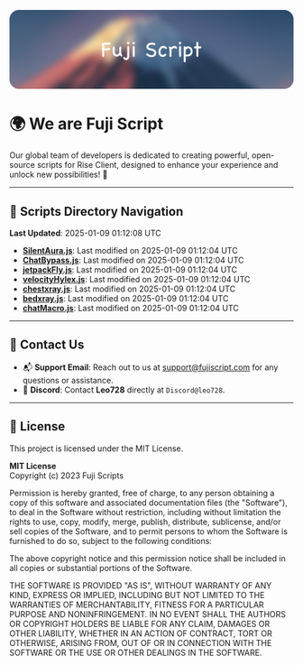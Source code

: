![Banner](.github/b.webp)

# 🌍 **We are Fuji Script**

Our global team of developers is dedicated to creating powerful, open-source scripts for Rise Client, designed to enhance your experience and unlock new possibilities! 🌟

---
<!-- SCRIPTS_NAVIGATION_START -->
## 📂 **Scripts Directory Navigation**

**Last Updated**: 2025-01-09 01:12:08 UTC

- **[SilentAura.js](scripts/SilentAura.js)**: Last modified on 2025-01-09 01:12:04 UTC
- **[ChatBypass.js](scripts/ChatBypass.js)**: Last modified on 2025-01-09 01:12:04 UTC
- **[jetpackFly.js](scripts/jetpackFly.js)**: Last modified on 2025-01-09 01:12:04 UTC
- **[velocityHylex.js](scripts/velocityHylex.js)**: Last modified on 2025-01-09 01:12:04 UTC
- **[chestxray.js](scripts/chestxray.js)**: Last modified on 2025-01-09 01:12:04 UTC
- **[bedxray.js](scripts/bedxray.js)**: Last modified on 2025-01-09 01:12:04 UTC
- **[chatMacro.js](scripts/chatMacro.js)**: Last modified on 2025-01-09 01:12:04 UTC

<!-- SCRIPTS_NAVIGATION_END -->

---

## 💬 **Contact Us**  
- 📬 **Support Email**: Reach out to us at [support@fujiscript.com](mailto:support@fujiscript.com) for any questions or assistance.  
- 💬 **Discord**: Contact **Leo728** directly at `Discord@leo728`.

---

## 📜 **License**

This project is licensed under the MIT License.  

**MIT License**  
Copyright (c) 2023 Fuji Scripts  

Permission is hereby granted, free of charge, to any person obtaining a copy of this software and associated documentation files (the "Software"), to deal in the Software without restriction, including without limitation the rights to use, copy, modify, merge, publish, distribute, sublicense, and/or sell copies of the Software, and to permit persons to whom the Software is furnished to do so, subject to the following conditions:  

The above copyright notice and this permission notice shall be included in all copies or substantial portions of the Software.  

THE SOFTWARE IS PROVIDED "AS IS", WITHOUT WARRANTY OF ANY KIND, EXPRESS OR IMPLIED, INCLUDING BUT NOT LIMITED TO THE WARRANTIES OF MERCHANTABILITY, FITNESS FOR A PARTICULAR PURPOSE AND NONINFRINGEMENT. IN NO EVENT SHALL THE AUTHORS OR COPYRIGHT HOLDERS BE LIABLE FOR ANY CLAIM, DAMAGES OR OTHER LIABILITY, WHETHER IN AN ACTION OF CONTRACT, TORT OR OTHERWISE, ARISING FROM, OUT OF OR IN CONNECTION WITH THE SOFTWARE OR THE USE OR OTHER DEALINGS IN THE SOFTWARE.  
